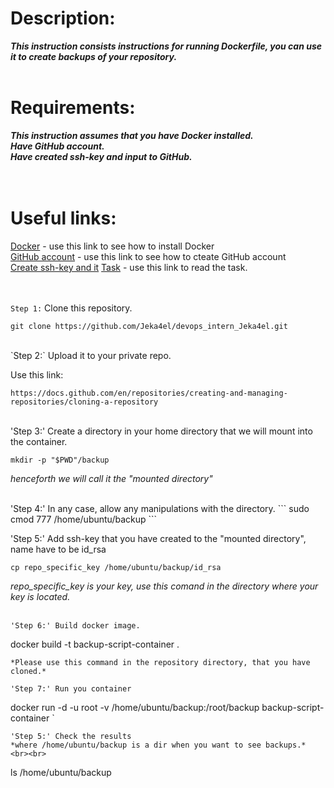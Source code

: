 # Description:
***This instruction consists instructions for running Dockerfile, you can use it to create backups of your repository.*** <br>  <br>

# Requirements:
***This instruction assumes that you have Docker installed. <br>
   Have GitHub account. <br>
   Have created ssh-key and input to GitHub.<br><br><br>***

# Useful links:

[Docker](https://github.com/Jeka4el/DevOps-Task0/)  - use this link to see how to install Docker <br>
[GitHub account](https://docs.github.com/en/get-started/onboarding/getting-started-with-your-github-account) - use this link to see how to cteate GitHub account <br>
[Create ssh-key and it](https://docs.github.com/en/authentication/connecting-to-github-with-ssh/generating-a-new-ssh-key-and-adding-it-to-the-ssh-agent)
[Task](https://absorbed-parrot-e34.notion.site/Task-1-DevOps-1-0-a7520340104248bea0e867b5e3ddfdfa) - use this link to read the task. <br><br><br>


`Step 1:` Clone this repository.


```
git clone https://github.com/Jeka4el/devops_intern_Jeka4el.git

```

<br>
`Step 2:` Upload it to your private repo.

Use this link:
```
https://docs.github.com/en/repositories/creating-and-managing-repositories/cloning-a-repository
```


<br>
'Step 3:' Create a directory in your home directory that we will mount into the container.

```
mkdir -p "$PWD"/backup
```
*henceforth we will call it the "mounted directory"* <br> <be>


<br>
'Step 4:' In any case, allow any manipulations with the directory.
```
sudo cmod 777 /home/ubuntu/backup
```


'Step 5:' Add ssh-key that you have created to the "mounted directory", name have to be id_rsa
```
cp repo_specific_key /home/ubuntu/backup/id_rsa
```
*repo_specific_key is your key, use this comand in the directory where your key is located.* <br><br>

```
'Step 6:' Build docker image.
```
docker build -t backup-script-container .
```
*Please use this command in the repository directory, that you have cloned.*

'Step 7:' Run you container
```
docker run -d -u root -v /home/ubuntu/backup:/root/backup backup-script-container
`

```
'Step 5:' Check the results
*where /home/ubuntu/backup is a dir when you want to see backups.* <br><br>

```
ls /home/ubuntu/backup
